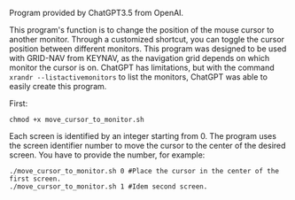 Program provided by ChatGPT3.5 from OpenAI.

This program's function is to change the position of the mouse cursor to another monitor. Through a customized shortcut, you can toggle the cursor position between different monitors. This program was designed to be used with GRID-NAV from KEYNAV, as the navigation grid depends on which monitor the cursor is on. ChatGPT has limitations, but with the command `xrandr --listactivemonitors` to list the monitors, ChatGPT was able to easily create this program. 

First:
```
chmod +x move_cursor_to_monitor.sh
```

Each screen is identified by an integer starting from 0. The program uses the screen identifier number to move the cursor to the center of the desired screen. You have to provide the number, for example:

```
./move_cursor_to_monitor.sh 0 #Place the cursor in the center of the first screen.
./move_cursor_to_monitor.sh 1 #Idem second screen.
```
